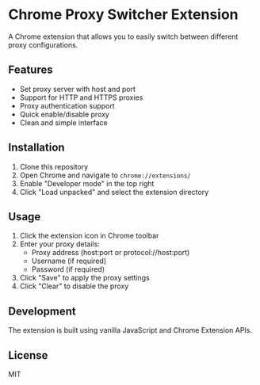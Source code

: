 # Chrome Proxy Switcher Extension

A Chrome extension that allows you to easily switch between different proxy configurations.

## Features

- Set proxy server with host and port
- Support for HTTP and HTTPS proxies
- Proxy authentication support
- Quick enable/disable proxy
- Clean and simple interface

## Installation

1. Clone this repository
2. Open Chrome and navigate to `chrome://extensions/`
3. Enable "Developer mode" in the top right
4. Click "Load unpacked" and select the extension directory

## Usage

1. Click the extension icon in Chrome toolbar
2. Enter your proxy details:
   - Proxy address (host:port or protocol://host:port)
   - Username (if required)
   - Password (if required)
3. Click "Save" to apply the proxy settings
4. Click "Clear" to disable the proxy

## Development

The extension is built using vanilla JavaScript and Chrome Extension APIs.



## License

MIT

